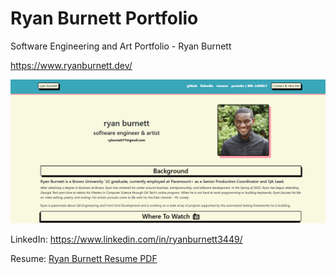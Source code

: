 # Ryan Burnett Portfolio
Software Engineering and Art Portfolio - Ryan Burnett

https://www.ryanburnett.dev/

![Website Cover](./public/assets/website-cover.png)

LinkedIn: https://www.linkedin.com/in/ryanburnett3449/

Resume: [Ryan Burnett Resume PDF](./public/Ryan%20Burnett%20Resume.pdf)

